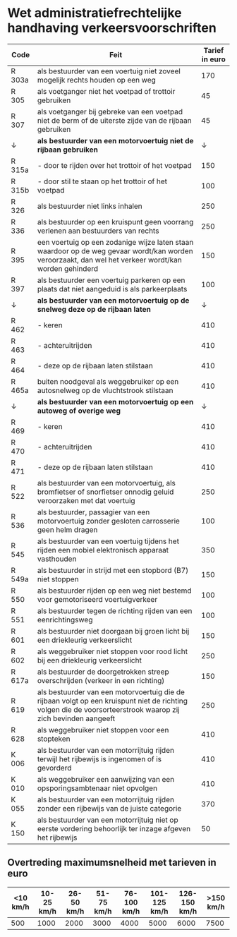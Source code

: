 # Wet administratiefrechtelijke handhaving verkeersvoorschriften
| Code   | Feit                                                                                                                                                          | Tarief in euro |
|--------|---------------------------------------------------------------------------------------------------------------------------------------------------------------|----------------|
| R 303a | als bestuurder van een voertuig niet zoveel mogelijk rechts houden op een weg                                                                                 | 170            |
| R 305  | als voetganger niet het voetpad of trottoir gebruiken                                                                                                         | 45             |
| R 307  | als voetganger bij gebreke van een voetpad niet de berm of de uiterste zijde van de rijbaan gebruiken                                                         | 45             |
| ↓      | **als bestuurder van een motorvoertuig niet de rijbaan gebruiken**                                                                                            | ↓              |
| R 315a | - door te rijden over het trottoir of het voetpad                                                                                                             | 150            |
| R 315b | - door stil te staan op het trottoir of het voetpad                                                                                                           | 100            |
| R 326  | als bestuurder niet links inhalen                                                                                                                             | 250            |
| R 336  | als bestuurder op een kruispunt geen voorrang verlenen aan bestuurders van rechts                                                                             | 250            |
| R 395  | een voertuig op een zodanige wijze laten staan waardoor op de weg gevaar wordt/kan worden veroorzaakt, dan wel het verkeer wordt/kan worden gehinderd         | 150            |
| R 397  | als bestuurder een voertuig parkeren op een plaats dat niet aangeduid is als parkeerplaats                                                                    | 100            |
| ↓      | **als bestuurder van een motorvoertuig op de snelweg deze op de rijbaan laten**                                                                               | ↓              |
| R 462  | - keren                                                                                                                                                       | 410            |
| R 463  | - achteruitrijden                                                                                                                                             | 410            |
| R 464  | - deze op de rijbaan laten stilstaan                                                                                                                          | 410            |
| R 465a | buiten noodgeval als weggebruiker op een autosnelweg op de vluchtstrook stilstaan                                                                             | 410            |
| ↓      | **als bestuurder van een motorvoertuig op een autoweg of overige weg**                                                                                        | ↓              |
| R 469  | - keren                                                                                                                                                       | 410            |
| R 470  | - achteruitrijden                                                                                                                                             | 410            |
| R 471  | - deze op de rijbaan laten stilstaan                                                                                                                          | 410            |
| R 522  | als bestuurder van een motorvoertuig, als bromfietser of snorfietser onnodig geluid veroorzaken met dat voertuig                                              | 250            |
| R 536  | als bestuurder, passagier van een motorvoertuig zonder gesloten carrosserie geen helm dragen                                                                  | 100            |
| R 545  | als bestuurder van een voertuig tijdens het rijden een mobiel elektronisch apparaat vasthouden                                                                | 350            |
| R 549a | als bestuurder in strijd met een stopbord (B7) niet stoppen                                                                                                   | 150            |
| R 550  | als bestuurder rijden op een weg niet bestemd voor gemotoriseerd voertuigverkeer                                                                              | 100            |
| R 551  | als bestuurder tegen de richting rijden van een eenrichtingsweg                                                                                               | 100            |
| R 601  | als bestuurder niet doorgaan bij groen licht bij een driekleurig verkeerslicht                                                                                | 150            |
| R 602  | als weggebruiker niet stoppen voor rood licht bij een driekleurig verkeerslicht                                                                               | 250            |
| R 617a | als bestuurder de doorgetrokken streep overschrijden (verkeer in een richting)                                                                                | 150            |
| R 619  | als bestuurder van een motorvoertuig die de rijbaan volgt op een kruispunt niet de richting volgen die de voorsorteerstrook waarop zij zich bevinden aangeeft | 250            |
| R 628  | als weggebruiker niet stoppen voor een stopteken                                                                                                              | 410            |
| K 006  | als bestuurder van een motorrijtuig rijden terwijl het rijbewijs is ingenomen of is gevorderd                                                                 | 410            |
| K 010  | als weggebruiker een aanwijzing van een opsporingsambtenaar niet opvolgen                                                                                     | 410            |
| K 055  | als bestuurder van een motorrijtuig rijden zonder een rijbewijs van de juiste categorie                                                                       | 370            |
| K 150  | als bestuurder van een motorrijtuig niet op eerste vordering behoorlijk ter inzage afgeven het rijbewijs                                                      | 50             |

## Overtreding maximumsnelheid met tarieven in euro
| <10 km/h | 10-25 km/h | 26-50 km/h | 51-75 km/h | 76-100 km/h | 101-125 km/h | 126-150 km/h | >150 km/h |
|----------|------------|------------|------------|-------------|--------------|--------------|-----------|
| 500      | 1000       | 2000       | 3000       | 4000        | 5000         | 6000         | 7500      |